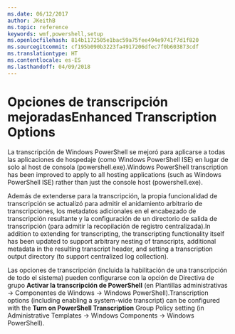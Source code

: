 ```yaml
---
ms.date: 06/12/2017
author: JKeithB
ms.topic: reference
keywords: wmf,powershell,setup
ms.openlocfilehash: 814b1172505e1bac59a75fee494e9741f7d1f820
ms.sourcegitcommit: cf195b090b3223fa4917206dfec7f0b603873cdf
ms.translationtype: HT
ms.contentlocale: es-ES
ms.lasthandoff: 04/09/2018
---
```

# <a name="enhanced-transcription-options"></a><span data-ttu-id="e3fc5-102">Opciones de transcripción mejoradas</span><span class="sxs-lookup"><span data-stu-id="e3fc5-102">Enhanced Transcription Options</span></span>

<span data-ttu-id="e3fc5-103">La transcripción de Windows PowerShell se mejoró para aplicarse a todas las aplicaciones de hospedaje (como Windows PowerShell ISE) en lugar de solo al host de consola (powershell.exe).</span><span class="sxs-lookup"><span data-stu-id="e3fc5-103">Windows PowerShell transcription has been improved to apply to all hosting applications (such as Windows PowerShell ISE) rather than just the console host (powershell.exe).</span></span>

<span data-ttu-id="e3fc5-104">Además de extenderse para la transcripción, la propia funcionalidad de transcripción se actualizó para admitir el anidamiento arbitrario de transcripciones, los metadatos adicionales en el encabezado de transcripción resultante y la configuración de un directorio de salida de transcripción (para admitir la recopilación de registro centralizada).</span><span class="sxs-lookup"><span data-stu-id="e3fc5-104">In addition to extending for transcripting, the transcripting functionality itself has been updated to support arbitrary nesting of transcripts, additional metadata in the resulting transcript header, and setting a transcription output directory (to support centralized log collection).</span></span>

<span data-ttu-id="e3fc5-105">Las opciones de transcripción (incluida la habilitación de una transcripción de todo el sistema) pueden configurarse con la opción de Directiva de grupo **Activar la transcripción de PowerShell** (en Plantillas administrativas -> Componentes de Windows -> Windows PowerShell).</span><span class="sxs-lookup"><span data-stu-id="e3fc5-105">Transcription options (including enabling a system-wide transcript) can be configured with the **Turn on PowerShell Transcription** Group Policy setting (in Administrative Templates -> Windows Components -> Windows PowerShell).</span></span>